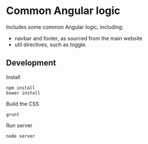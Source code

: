 # Common Angular logic

Includes some common Angular logic, including:

- navbar and footer, as sourced from the main website
- util directives, such as toggle.


## Development

Install

    npm install
    bower install

Build the CSS

    grunt

Run server

    node server
